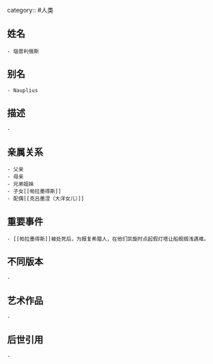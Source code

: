 category:: #人类
## 姓名
	- 瑙普利俄斯
## 别名
	- Nauplius
## 描述
	-
## 亲属关系
	- 父亲
	- 母亲
	- 兄弟姐妹
	- 子女[[帕拉墨得斯]]
	- 配偶[[克吕墨涅（大洋女儿）]]
## 重要事件
	- [[帕拉墨得斯]]被处死后，为报复希腊人，在他们凯旋时点起假灯塔让船舰搁浅遇难。
## 不同版本
	-
## 艺术作品
	-
## 后世引用
	-
